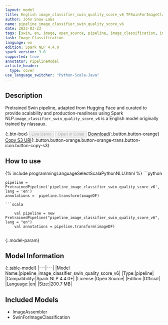 ```yaml
---
layout: model
title: English image_classifier_swin_quality_score_v6 TFSwinForImageClassification from nlassaux
author: John Snow Labs
name: pipeline_image_classifier_swin_quality_score_v6
date: 2023-03-23
tags: [swin, en, image, open_source, pipeline, image_classification, imagenet]
task: Image Classification
language: en
edition: Spark NLP 4.4.0
spark_version: 3.0
supported: true
annotator: PipelineModel
article_header:
  type: cover
use_language_switcher: "Python-Scala-Java"
---
```


## Description

Pretrained  Swin  pipeline, adapted from Hugging Face and curated to provide scalability and production-readiness using Spark NLP.`image_classifier_swin_quality_score_v6` is a English model originally trained by nlassaux.

{:.btn-box}
<button class="button button-orange" disabled>Live Demo</button>
<button class="button button-orange" disabled>Open in Colab</button>
[Download](https://s3.amazonaws.com/auxdata.johnsnowlabs.com/public/models/pipeline_image_classifier_swin_quality_score_v6_en_4.4.0_3.0_1679581626941.zip){:.button.button-orange}
[Copy S3 URI](s3://auxdata.johnsnowlabs.com/public/models/pipeline_image_classifier_swin_quality_score_v6_en_4.4.0_3.0_1679581626941.zip){:.button.button-orange.button-orange-trans.button-icon.button-copy-s3}

## How to use



<div class="tabs-box" markdown="1">
{% include programmingLanguageSelectScalaPythonNLU.html %}
```python

    pipeline = PretrainedPipeline('pipeline_image_classifier_swin_quality_score_v6', lang = 'en')
    annotations =  pipeline.transform(imageDF)
    
```
```scala

    val pipeline = new PretrainedPipeline("pipeline_image_classifier_swin_quality_score_v6", lang = "en")
    val annotations = pipeline.transform(imageDF)
    
```
</div>

{:.model-param}
## Model Information

{:.table-model}
|---|---|
|Model Name:|pipeline_image_classifier_swin_quality_score_v6|
|Type:|pipeline|
|Compatibility:|Spark NLP 4.4.0+|
|License:|Open Source|
|Edition:|Official|
|Language:|en|
|Size:|200.7 MB|

## Included Models

- ImageAssembler
- SwinForImageClassification